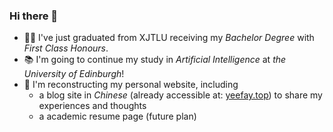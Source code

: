 ### Hi there 👋

- 👨‍🎓 I've just graduated from XJTLU receiving my *Bachelor Degree* with *First Class Honours*.
- 📚 I'm going to continue my study in *Artificial Intelligence* at *the University of Edinburgh*!
- 📝 I'm reconstructing my personal website, including
  - a blog site in *Chinese* (already accessible at: [yeefay.top](https://yeefay.top)) to share my experiences and thoughts
  - a academic resume page (future plan)

<!--
![Yifei's GitHub stats](https://github-readme-stats.vercel.app/api?username=Yifei20&hide=issues&count_private=true&show_icons=true)
-->
